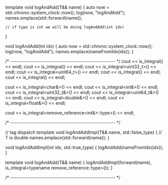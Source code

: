 template<typename T>
void logAndAdd(T&& name)
{
	auto now = std::chrono::system_clock::now();
	log(now, "logAndAdd");
	names.emplace(std::forward<T>(name));

	// if type is int we will be doing logAndAdd(int idx)
}

void logAndAdd(int idx) 
{
	auto now = std::chrono::system_clock::now();
	log(now, "logAndAdd");
	names.emplace(nameFromIdx(idx));
}

/* ---------------------------------------------------- */
cout << is_integral<char>() << endl; 
cout << is_integral<int>() << endl; 
cout << is_integral<uint32_t>() << endl; 
cout << is_integral<uint64_t>() << endl; 
cout << is_integral<double>() << endl; 
cout << is_integral<float>() << endl; 

cout << is_integral<char&>() << endl; 
cout << is_integral<int&>() << endl; 
cout << is_integral<uint32_t&>() << endl; 
cout << is_integral<uint64_t&>() << endl; 
cout << is_integral<double&>() << endl;
cout << is_integral<float&>() << endl; 

cout << is_integral<remove_reference<int&>::type>() << endl; 

/* ---------------------------------------------------- */


// tag dispatch
template<typename T> 
void logAndAddImpl(T&& name, std::false_type) 
{ 
	// T is double 
    names.emplace(std::forward<T>(name));
}

void logAndAddImpl(int idx, std::true_type)
{ 
	logAndAdd(nameFromIdx(idx)); 
}

template<typename T>
void logAndAdd(T&& name)
{
    logAndAddImpl(forward<T>(name), 
                  is_integral<typename remove_reference<T>::type>());
}

/* ---------------------------------------------------- */
